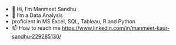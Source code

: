 - 👋 Hi, I’m Manmeet Sandhu
- 👀 I’m a Data Analysis
-   proficient in MS Excel, SQL, Tableau, R and Python
- 📫 How to reach me https://www.linkedin.com/in/manmeet-kaur-sandhu-229285130/

<!---
manmeetksandhu5/manmeetksandhu5 is a ✨ special ✨ repository because its `README.md` (this file) appears on your GitHub profile.
You can click the Preview link to take a look at your changes.
--->
